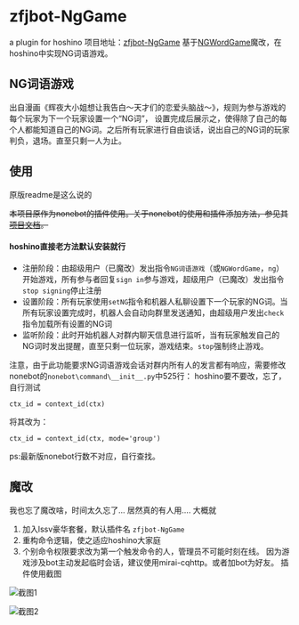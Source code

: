 # zfjbot-NgGame
a plugin for hoshino
项目地址：[zfjbot-NgGame](https://github.com/zfjdhj/zfjbot-NgGame)
基于[NGWordGame](https://github.com/Li-mz/NGWordGame)魔改，在hoshino中实现NG词语游戏。

## NG词语游戏
出自漫画《辉夜大小姐想让我告白～天才们的恋爱头脑战～》，规则为参与游戏的每个玩家为下一个玩家设置一个“NG词”，
设置完成后展示之，使得除了自己的每个人都能知道自己的NG词。之后所有玩家进行自由谈话，说出自己的NG词的玩家判负，退场。直至只剩一人为止。

## 使用

原版readme是这么说的

~~本项目原作为nonebot的插件使用。关于nonebot的使用和插件添加方法，参见其[项目文档](https://none.rclab.tk/)。~~

#### hoshino直接老方法默认安装就行

- 注册阶段：由超级用户（已魔改）发出指令`NG词语游戏`（或`NGWordGame`，`ng`）开始游戏，所有参与者回复`sign in`参与游戏，超级用户（已魔改）发出指令`stop signing`停止注册
- 设置阶段：所有玩家使用`setNG`指令和机器人私聊设置下一个玩家的NG词。当所有玩家设置完成时，机器人会自动向群里发送通知，由超级用户发出`check`指令加载所有设置的NG词
- 监听阶段：此时开始机器人对群内聊天信息进行监听，当有玩家触发自己的NG词时发出提醒，直至只剩一位玩家，游戏结束。`stop`强制终止游戏。

注意，由于此功能要求NG词语游戏会话对群内所有人的发言都有响应，需要修改nonebot的`nonebot\command\__init__.py`中525行：
hoshino要不要改，忘了，自行测试

```
ctx_id = context_id(ctx)
```
将其改为：
```
ctx_id = context_id(ctx, mode='group')
```
ps:最新版nonebot行数不对应，自行查找。
## 魔改
我也忘了魔改啥，时间太久忘了...
居然真的有人用....
大概就
1. 加入lssv豪华套餐，默认插件名 `zfjbot-NgGame`
2. 重构命令逻辑，使之适应hoshino大家庭
3. 个别命令权限要求改为第一个触发命令的人，管理员不可能时刻在线。
因为游戏涉及bot主动发起临时会话，建议使用mirai-cqhttp。或者加bot为好友。
插件使用截图

![截图1](http://resource.zfjdhj.cn/images/blogPicture/20201210/2020121001.png)

![截图2](http://resource.zfjdhj.cn/images/blogpicture/20201210/2020121002.png)
